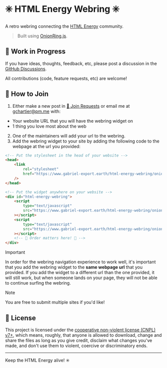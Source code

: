 # ✳️ HTML Energy Webring ✳️

A retro webring connecting the [HTML Energy](https://html.energy) community.

> Built using [OnionRing.js](https://garlic.garden/onionring/).

## 🚧 Work in Progress

If you have ideas, thoughts, feedback, etc, please post a discussion in the [GitHub Discussions](https://github.com/gchartier/html-energy-webring/discussions).

All contributions (code, feature requests, etc) are welcome!

## 🔗 How to Join

1. Either make a new post in [🔗 Join Requests](https://github.com/gchartier/html-energy-webring/discussions/categories/join-requests) or email me at [gchartier@pm.me](mailto:gchartier@pm.me) with:

-   Your website URL that you will have the webring widget on
-   1 thing you love most about the web

2. One of the maintainers will add your url to the webring.
3. Add the webring widget to your site by adding the following code to the webpage at the url you provided:

```html
<!-- Put the stylesheet in the head of your website -->
<head>
    <link
        rel="stylesheet"
        href="https://www.gabriel-export.earth/html-energy-webring/onionring/styles.css"
    />
</head>

<!-- Put the widget anywhere on your website -->
<div id="html-energy-webring">
    <script
        type="text/javascript"
        src="https://www.gabriel-export.earth/html-energy-webring/onionring/variables.js"
    ></script>
    <script
        type="text/javascript"
        src="https://www.gabriel-export.earth/html-energy-webring/onionring/widget.js"
    ></script>
    <!-- 🔺 Order matters here! 🔺 -->
</div>
```

> [!IMPORTANT]  
> In order for the webring navigation experience to work well, it's important that you add the webring widget to the **same webpage url** that you provided. If you add the widget to a different url than the one provided, it will still work, but when someone lands on your page, they will not be able to continue surfing the webring.

> [!NOTE]  
> You are free to submit multiple sites if you'd like!

## 📜 License

This project is licensed under the [cooperative non-violent license (CNPL) v7+](https://thufie.lain.haus/NPL.html), which means, roughly, that anyone is allowed to download, change and share the files as long as you give credit, disclaim what changes you've made, and don't use them to violent, coercive or discriminatory ends.

---

Keep the HTML Energy alive! ✳️
